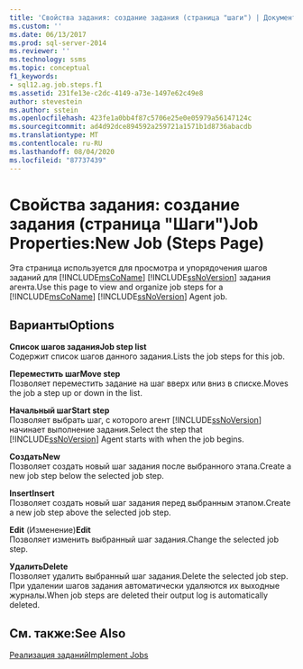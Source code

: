 ```yaml
---
title: 'Свойства задания: создание задания (страница "шаги") | Документация Майкрософт'
ms.custom: ''
ms.date: 06/13/2017
ms.prod: sql-server-2014
ms.reviewer: ''
ms.technology: ssms
ms.topic: conceptual
f1_keywords:
- sql12.ag.job.steps.f1
ms.assetid: 231fe13e-c2dc-4149-a73e-1497e62c49e8
author: stevestein
ms.author: sstein
ms.openlocfilehash: 423fe1a0bb4f87c5706e25e0e05979a56147124c
ms.sourcegitcommit: ad4d92dce894592a259721a1571b1d8736abacdb
ms.translationtype: MT
ms.contentlocale: ru-RU
ms.lasthandoff: 08/04/2020
ms.locfileid: "87737439"
---
```

# <a name="job-propertiesnew-job-steps-page"></a><span data-ttu-id="1880d-102">Свойства задания: создание задания (страница "Шаги")</span><span class="sxs-lookup"><span data-stu-id="1880d-102">Job Properties:New Job (Steps Page)</span></span>
  <span data-ttu-id="1880d-103">Эта страница используется для просмотра и упорядочения шагов заданий для [!INCLUDE[msCoName](../../includes/msconame-md.md)] [!INCLUDE[ssNoVersion](../../includes/ssnoversion-md.md)] задания агента.</span><span class="sxs-lookup"><span data-stu-id="1880d-103">Use this page to view and organize job steps for a [!INCLUDE[msCoName](../../includes/msconame-md.md)] [!INCLUDE[ssNoVersion](../../includes/ssnoversion-md.md)] Agent job.</span></span>  
  
## <a name="options"></a><span data-ttu-id="1880d-104">Варианты</span><span class="sxs-lookup"><span data-stu-id="1880d-104">Options</span></span>  
 <span data-ttu-id="1880d-105">**Список шагов задания**</span><span class="sxs-lookup"><span data-stu-id="1880d-105">**Job step list**</span></span>  
 <span data-ttu-id="1880d-106">Содержит список шагов данного задания.</span><span class="sxs-lookup"><span data-stu-id="1880d-106">Lists the job steps for this job.</span></span>  
  
 <span data-ttu-id="1880d-107">**Переместить шаг**</span><span class="sxs-lookup"><span data-stu-id="1880d-107">**Move step**</span></span>  
 <span data-ttu-id="1880d-108">Позволяет переместить задание на шаг вверх или вниз в списке.</span><span class="sxs-lookup"><span data-stu-id="1880d-108">Moves the job a step up or down in the list.</span></span>  
  
 <span data-ttu-id="1880d-109">**Начальный шаг**</span><span class="sxs-lookup"><span data-stu-id="1880d-109">**Start step**</span></span>  
 <span data-ttu-id="1880d-110">Позволяет выбрать шаг, с которого агент [!INCLUDE[ssNoVersion](../../includes/ssnoversion-md.md)] начинает выполнение задания.</span><span class="sxs-lookup"><span data-stu-id="1880d-110">Select the step that [!INCLUDE[ssNoVersion](../../includes/ssnoversion-md.md)] Agent starts with when the job begins.</span></span>  
  
 <span data-ttu-id="1880d-111">**Создать**</span><span class="sxs-lookup"><span data-stu-id="1880d-111">**New**</span></span>  
 <span data-ttu-id="1880d-112">Позволяет создать новый шаг задания после выбранного этапа.</span><span class="sxs-lookup"><span data-stu-id="1880d-112">Create a new job step below the selected job step.</span></span>  
  
 <span data-ttu-id="1880d-113">**Insert**</span><span class="sxs-lookup"><span data-stu-id="1880d-113">**Insert**</span></span>  
 <span data-ttu-id="1880d-114">Позволяет создать новый шаг задания перед выбранным этапом.</span><span class="sxs-lookup"><span data-stu-id="1880d-114">Create a new job step above the selected job step.</span></span>  
  
 <span data-ttu-id="1880d-115">**Edit** (Изменение)</span><span class="sxs-lookup"><span data-stu-id="1880d-115">**Edit**</span></span>  
 <span data-ttu-id="1880d-116">Позволяет изменить выбранный шаг задания.</span><span class="sxs-lookup"><span data-stu-id="1880d-116">Change the selected job step.</span></span>  
  
 <span data-ttu-id="1880d-117">**Удалить**</span><span class="sxs-lookup"><span data-stu-id="1880d-117">**Delete**</span></span>  
 <span data-ttu-id="1880d-118">Позволяет удалить выбранный шаг задания.</span><span class="sxs-lookup"><span data-stu-id="1880d-118">Delete the selected job step.</span></span> <span data-ttu-id="1880d-119">При удалении шагов задания автоматически удаляются их выходные журналы.</span><span class="sxs-lookup"><span data-stu-id="1880d-119">When job steps are deleted their output log is automatically deleted.</span></span>  
  
## <a name="see-also"></a><span data-ttu-id="1880d-120">См. также:</span><span class="sxs-lookup"><span data-stu-id="1880d-120">See Also</span></span>  
 [<span data-ttu-id="1880d-121">Реализация заданий</span><span class="sxs-lookup"><span data-stu-id="1880d-121">Implement Jobs</span></span>](implement-jobs.md)  
  
  
